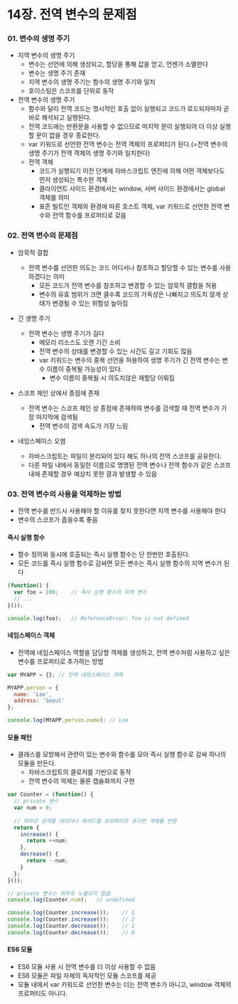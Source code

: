 # 14장. 전역 변수의 문제점

### 01. 변수의 생명 주기
- 지역 변수의 생명 주기
  - 변수는 선언에 의해 생성되고, 할당을 통해 값을 얻고, 언젠가 소멸한다
  - 변수는 생명 주기 존재
  - 지역 변수의 생명 주기는 함수의 생명 주기와 일치
  - 호이스팅은 스코프를 단위로 동작  
- 전역 변수의 생명 주기
  - 함수와 달리 전역 코드는 명시적인 호출 없이 실행되고 코드가 로드되자마자 곧바로 해석되고 실행된다.
  - 전역 코드에는 반환문을 사용할 수 없으므로 마지막 문이 실행되어 더 이상 실행할 문이 없을 경우 종료한다.
  - var 키워드로 선언한 전역 변수는 전역 객체의 프로퍼티가 된다.(=전역 변수의 생명 주기가 전역 객체의 생명 주기와 일치한다)
  - 전역 객체
    - 코드가 실행되기 이전 단계에 자바스크립트 엔진에 의해 어떤 객체보다도 먼저 생성되는 특수한 객체
    - 클라이언트 사이드 환경에서는 window, 서버 사이드 환경에서는 global 객체를 의미
    - 표준 빌트인 객체와 환경에 따른 호스트 객체, var 키워드로 선언한 전역 변수와 전역 함수를 프로퍼티로 갖음
  
### 02. 전역 변수의 문제점
- 암묵적 결합
  - 전역 변수를 선언한 의도는 코드 어디서나 참조하고 할당할 수 있는 변수를 사용하겠다는 의미
    - 모든 코드가 전역 변수를 참조하고 변경할 수 있는 암묵적 결합을 허용
    - 변수의 유효 범위가 크면 클수록 코드의 가독성은 나빠지고 의도치 않게 상태가 변경될 수 있는 위험성 높아짐
- 긴 생명 주기
  - 전역 변수는 생명 주기가 길다
    - 메모리 리소스도 오랜 기간 소비
    - 전역 변수의 상태를 변경할 수 있는 시간도 길고 기회도 많음
    - var 키워드는 변수의 중복 선언을 허용하여 생명 주기가 긴 전역 변수는 변수 이름이 중복될 가능성이 있다.
      - 변수 이름이 중복될 시 의도치않은 재할당 이뤄짐

- 스코프 체인 상에서 종점에 존재
  - 전역 변수는 스코프 체인 상 종점에 존재하여 변수를 검색할 때 전역 변수가 가장 마지막에 검색됨
    - 전역 변수의 검색 속도가 가장 느림

- 네임스페이스 오염
  - 자바스크립트는 파일이 분리되어 있다 해도 하나의 전역 스코프를 공유한다.
  - 다른 파일 내에서 동일한 이름으로 명명된 전역 변수나 전역 함수가 같은 스코프 내에 존재할 경우 예상치 못한 결과 발생할 수 있음


### 03. 전역 변수의 사용을 억제하는 방법
- 전역 변수를 반드시 사용해야 할 이유를 찾지 못한다면 지역 변수를 사용해야 한다
- 변수의 스코프가 좁을수록 좋음

#### 즉시 실행 함수
- 함수 정의와 동시에 호출되는 즉시 실행 함수는 단 한번만 호출된다.
- 모든 코드를 즉시 실행 함수로 감싸면 모든 변수는 즉시 실행 함수의 지역 변수가 된다

```jsx
(function() {
  var foo = 100;	// 즉시 실행 함수의 지역 변수
  // ...
}());

console.log(foo);	// ReferenceError: foo is not defined
```

#### 네임스페이스 객체
- 전역에 네임스페이스 역할을 담당할 객체를 생성하고, 전역 변수처럼 사용하고 싶은 변수를 프로퍼티로 추가하는 방법

```jsx
var MYAPP = {};	// 전역 네임스페이스 객체

MYAPP.person = {
  name: 'Lee',
  address: 'Seoul'
};

console.log(MYAPP.person.name);	// Lee
```

#### 모듈 패턴
- 클래스를 모방해서 관련이 있는 변수와 함수를 모아 즉시 실행 함수로 감싸 하나의 모듈을 만든다.
  - 자바스크립트의 클로저를 기반으로 동작
  - 전역 변수의 억제는 물론 캡슐화까지 구현

```jsx
var Counter = (function() {
  // private 변수
  var num = 0;
  
  // 외부로 공개할 데이터나 메서드를 프로퍼티로 추가한 객체를 반환
  return {
    increase() {
      return ++num;
    },
    decrease() {
      return --num;
    }
  };
}());

// private 변수는 외부로 노출되지 않음
console.log(Counter.num);	// undefined

console.log(Counter.increase());	// 1
console.log(Counter.increase());	// 2
console.log(Counter.decrease());	// 1
console.log(Counter.decrease());	// 0
```

#### ES6 모듈
- ES6 모듈 사용 시 전역 변수를 더 이상 사용할 수 없음
- ES6 모듈은 파일 자체의 독자적인 모듈 스코프를 제공
- 모듈 내에서 var 키워드로 선언한 변수는 더는 전역 변수가 아니고, window 객체의 프로퍼티도 아니다.